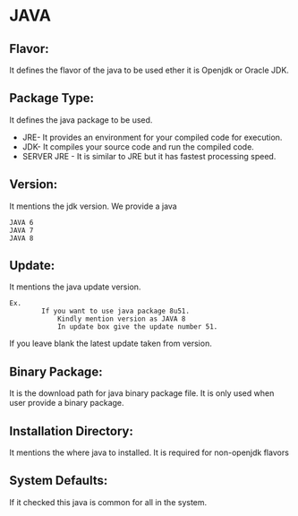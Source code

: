 # JAVA
##  Flavor:
It defines the flavor of the java to be used ether it is Openjdk or Oracle JDK.
## Package Type:
It defines the java package to be used.
* JRE- It provides an environment for your compiled code for execution.
* JDK- It compiles your source code and run the compiled code.
* SERVER JRE - It is similar to JRE but it has fastest processing speed.
## Version:
It mentions the jdk version. We provide a java
```
JAVA 6 
JAVA 7 
JAVA 8
```
## Update:
It mentions the java update version.
```
Ex.
		If you want to use java package 8u51.
			Kindly mention version as JAVA 8
			In update box give the update number 51.
```
If you leave blank the latest update taken from version.
## Binary Package:
It is the download path for java binary package file. It is only used when user provide a binary package.
## Installation Directory:
It mentions the where java to installed. It is required for non-openjdk flavors
## System Defaults:
If it checked this java is common for all in the system.
